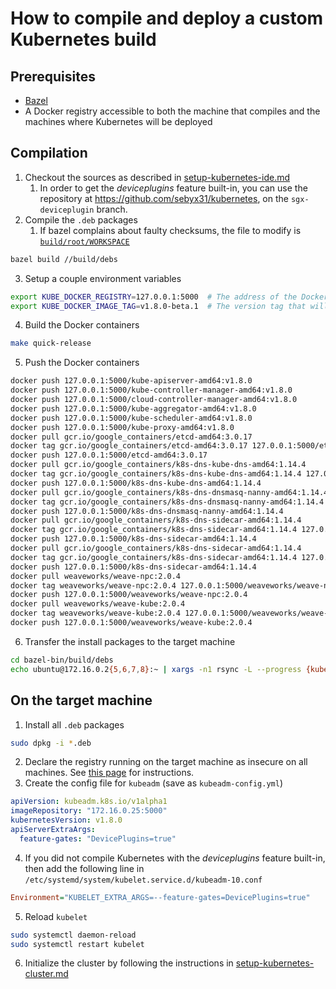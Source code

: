 # How to compile and deploy a custom Kubernetes build

## Prerequisites

* [Bazel](https://docs.bazel.build/versions/master/install-ubuntu.html)
* A Docker registry accessible to both the machine that compiles and the machines where Kubernetes will be deployed

## Compilation

1. Checkout the sources as described in [setup-kubernetes-ide.md](docs/setup-kubernetes-ide.md)
    1. In order to get the _deviceplugins_ feature built-in, you can use the repository at https://github.com/sebyx31/kubernetes, on the `sgx-deviceplugin` branch.
2. Compile the `.deb` packages
    1. If bazel complains about faulty checksums, the file to modify is [`build/root/WORKSPACE`](https://github.com/sebyx31/kubernetes/blob/sgx-deviceplugin/build/root/WORKSPACE)
```bash
bazel build //build/debs
```
3. Setup a couple environment variables
```bash
export KUBE_DOCKER_REGISTRY=127.0.0.1:5000  # The address of the Docker registry
export KUBE_DOCKER_IMAGE_TAG=v1.8.0-beta.1  # The version tag that will be referenced by kubeadm
```
4. Build the Docker containers
```bash
make quick-release
```
5. Push the Docker containers
```bash
docker push 127.0.0.1:5000/kube-apiserver-amd64:v1.8.0
docker push 127.0.0.1:5000/kube-controller-manager-amd64:v1.8.0
docker push 127.0.0.1:5000/cloud-controller-manager-amd64:v1.8.0
docker push 127.0.0.1:5000/kube-aggregator-amd64:v1.8.0
docker push 127.0.0.1:5000/kube-scheduler-amd64:v1.8.0
docker push 127.0.0.1:5000/kube-proxy-amd64:v1.8.0
docker pull gcr.io/google_containers/etcd-amd64:3.0.17
docker tag gcr.io/google_containers/etcd-amd64:3.0.17 127.0.0.1:5000/etcd-amd64:3.0.17
docker push 127.0.0.1:5000/etcd-amd64:3.0.17
docker pull gcr.io/google_containers/k8s-dns-kube-dns-amd64:1.14.4
docker tag gcr.io/google_containers/k8s-dns-kube-dns-amd64:1.14.4 127.0.0.1:5000/k8s-dns-kube-dns-amd64:1.14.4
docker push 127.0.0.1:5000/k8s-dns-kube-dns-amd64:1.14.4
docker pull gcr.io/google_containers/k8s-dns-dnsmasq-nanny-amd64:1.14.4
docker tag gcr.io/google_containers/k8s-dns-dnsmasq-nanny-amd64:1.14.4 127.0.0.1:5000/k8s-dns-dnsmasq-nanny-amd64:1.14.4
docker push 127.0.0.1:5000/k8s-dns-dnsmasq-nanny-amd64:1.14.4
docker pull gcr.io/google_containers/k8s-dns-sidecar-amd64:1.14.4
docker tag gcr.io/google_containers/k8s-dns-sidecar-amd64:1.14.4 127.0.0.1:5000/k8s-dns-sidecar-amd64:1.14.4
docker push 127.0.0.1:5000/k8s-dns-sidecar-amd64:1.14.4
docker pull gcr.io/google_containers/k8s-dns-sidecar-amd64:1.14.4
docker tag gcr.io/google_containers/k8s-dns-sidecar-amd64:1.14.4 127.0.0.1:5000/k8s-dns-sidecar-amd64:1.14.4
docker push 127.0.0.1:5000/k8s-dns-sidecar-amd64:1.14.4
docker pull weaveworks/weave-npc:2.0.4
docker tag weaveworks/weave-npc:2.0.4 127.0.0.1:5000/weaveworks/weave-npc:2.0.4
docker push 127.0.0.1:5000/weaveworks/weave-npc:2.0.4
docker pull weaveworks/weave-kube:2.0.4
docker tag weaveworks/weave-kube:2.0.4 127.0.0.1:5000/weaveworks/weave-kube:2.0.4
docker push 127.0.0.1:5000/weaveworks/weave-kube:2.0.4
```
6. Transfer the install packages to the target machine
```bash
cd bazel-bin/build/debs
echo ubuntu@172.16.0.2{5,6,7,8}:~ | xargs -n1 rsync -L --progress {kubeadm,kubectl,kubernetes-cni,kubelet}.deb
```

## On the target machine

1. Install all `.deb` packages
```bash
sudo dpkg -i *.deb
```
2. Declare the registry running on the target machine as insecure on all machines. See [this page](https://docs.docker.com/registry/insecure/) for instructions.
3. Create the config file for `kubeadm` (save as `kubeadm-config.yml`)
```yaml
apiVersion: kubeadm.k8s.io/v1alpha1
imageRepository: "172.16.0.25:5000"
kubernetesVersion: v1.8.0
apiServerExtraArgs:
  feature-gates: "DevicePlugins=true"
```
4. If you did not compile Kubernetes with the _deviceplugins_ feature built-in, then add the following line in 
`/etc/systemd/system/kubelet.service.d/kubeadm-10.conf`
```ini
Environment="KUBELET_EXTRA_ARGS=--feature-gates=DevicePlugins=true"
```
5. Reload `kubelet`
```bash
sudo systemctl daemon-reload
sudo systemctl restart kubelet
```
6. Initialize the cluster by following the instructions in [setup-kubernetes-cluster.md](setup-kubernetes-cluster.md)
